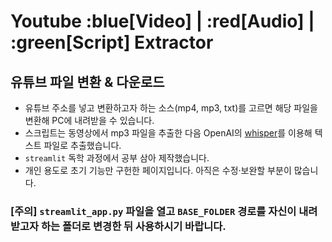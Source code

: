 # Youtube :blue[Video] | :red[Audio] | :green[Script] Extractor

## 유튜브 파일 변환 & 다운로드

* 유튜브 주소를 넣고 변환하고자 하는 소스(mp4, mp3, txt)를 고르면 해당 파일을 변환해 PC에 내려받을 수 있습니다.
* 스크립트는 동영상에서 mp3 파일을 추출한 다음 OpenAI의 [whisper](https://github.com/openai/whisper)를 이용해 텍스트 파일로 추출했습니다.
* `streamlit` 독학 과정에서 공부 삼아 제작했습니다.
* 개인 용도로 초기 기능만 구헌한 페이지입니다. 아직은 수정·보완할 부분이 많습니다.



### [주의] `streamlit_app.py` 파일을 열고 `BASE_FOLDER` 경로를 자신이 내려받고자 하는 폴더로 변경한 뒤 사용하시기 바랍니다.

